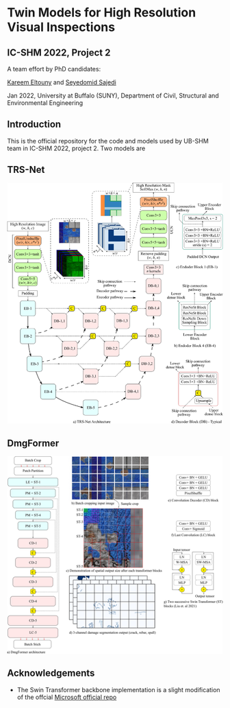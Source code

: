 # Twin Models for High Resolution Visual Inspections
## IC-SHM 2022, Project 2

A team effort by PhD candidates:

[Kareem Eltouny](https://github.com/keltouny) and [Seyedomid Sajedi](https://github.com/OmidSaj)

Jan 2022, 
University at Buffalo (SUNY), 
Department of Civil, Structural and Environmental Engineering

## Introduction
This is the official repository for the code and models used by UB-SHM team in IC-SHM 2022, project 2. Two models are 

## TRS-Net

![TRS-Net](https://github.com/OmidSaj/UB-Twin-Vision/blob/main/Assets/Figures/TRS-Net.png)

## DmgFormer

![DmgFormer](https://github.com/OmidSaj/UB-Twin-Vision/blob/main/Assets/Figures/DmgFormer.jpg)

## Acknowledgements
* The Swin Transformer backbone implementation is a slight modification of the offcial [Microsoft official repo](https://github.com/microsoft/Swin-Transformer)
